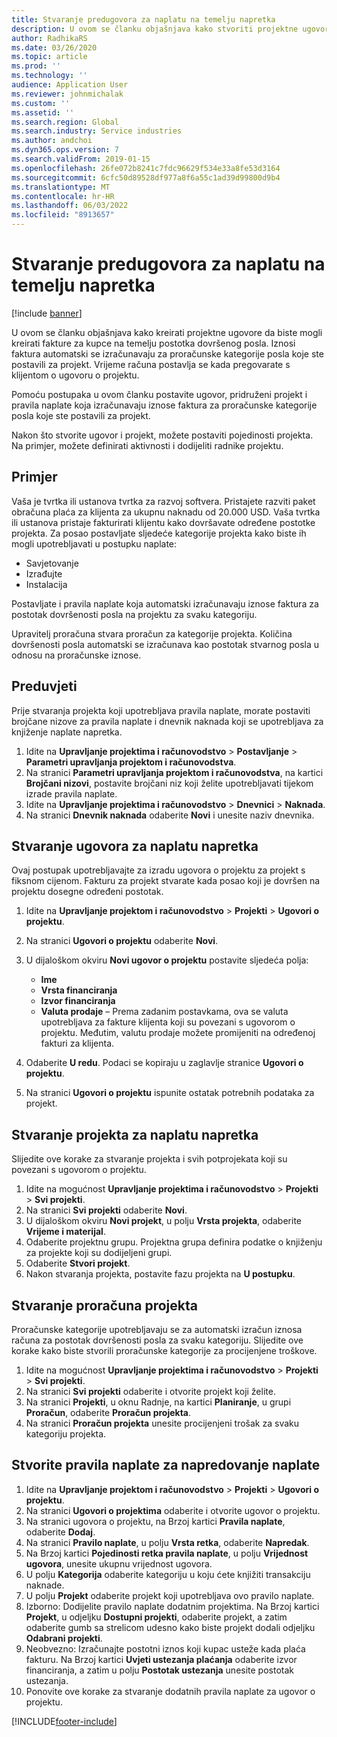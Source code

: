 ```yaml
---
title: Stvaranje predugovora za naplatu na temelju napretka
description: U ovom se članku objašnjava kako stvoriti projektne ugovore da biste mogli generirati fakture za kupce na temelju postotka dovršenog posla.
author: RadhikaRS
ms.date: 03/26/2020
ms.topic: article
ms.prod: ''
ms.technology: ''
audience: Application User
ms.reviewer: johnmichalak
ms.custom: ''
ms.assetid: ''
ms.search.region: Global
ms.search.industry: Service industries
ms.author: andchoi
ms.dyn365.ops.version: 7
ms.search.validFrom: 2019-01-15
ms.openlocfilehash: 26fe072b8241c7fdc96629f534e33a8fe53d3164
ms.sourcegitcommit: 6cfc50d89528df977a8f6a55c1ad39d99800d9b4
ms.translationtype: MT
ms.contentlocale: hr-HR
ms.lasthandoff: 06/03/2022
ms.locfileid: "8913657"
---
```

# <a name="create-advanced-contracts-for-billing-based-on-progress"></a>Stvaranje predugovora za naplatu na temelju napretka
[!include [banner](../includes/banner.md)]

U ovom se članku objašnjava kako kreirati projektne ugovore da biste mogli kreirati fakture za kupce na temelju postotka dovršenog posla. Iznosi faktura automatski se izračunavaju za proračunske kategorije posla koje ste postavili za projekt. Vrijeme računa postavlja se kada pregovarate s klijentom o ugovoru o projektu.

Pomoću postupaka u ovom članku postavite ugovor, pridruženi projekt i pravila naplate koja izračunavaju iznose faktura za proračunske kategorije posla koje ste postavili za projekt.

Nakon što stvorite ugovor i projekt, možete postaviti pojedinosti projekta. Na primjer, možete definirati aktivnosti i dodijeliti radnike projektu.

## <a name="example"></a>Primjer

Vaša je tvrtka ili ustanova tvrtka za razvoj softvera. Pristajete razviti paket obračuna plaća za klijenta za ukupnu naknadu od 20.000 USD. Vaša tvrtka ili ustanova pristaje fakturirati klijentu kako dovršavate određene postotke projekta. Za posao postavljate sljedeće kategorije projekta kako biste ih mogli upotrebljavati u postupku naplate:

- Savjetovanje
- Izrađujte
- Instalacija

Postavljate i pravila naplate koja automatski izračunavaju iznose faktura za postotak dovršenosti posla na projektu za svaku kategoriju.

Upravitelj proračuna stvara proračun za kategorije projekta. Količina dovršenosti posla automatski se izračunava kao postotak stvarnog posla u odnosu na proračunske iznose.

## <a name="prerequisites"></a>Preduvjeti

Prije stvaranja projekta koji upotrebljava pravila naplate, morate postaviti brojčane nizove za pravila naplate i dnevnik naknada koji se upotrebljava za knjiženje naplate napretka.

1. Idite na **Upravljanje projektima i računovodstvo** \> **Postavljanje** \> **Parametri upravljanja projektom i računovodstva**.
2. Na stranici **Parametri upravljanja projektom i računovodstva**, na kartici **Brojčani nizovi**, postavite brojčani niz koji želite upotrebljavati tijekom izrade pravila naplate.
3. Idite na **Upravljanje projektima i računovodstvo** \> **Dnevnici** \> **Naknada**.
4. Na stranici **Dnevnik naknada** odaberite **Novi** i unesite naziv dnevnika.

## <a name="create-a-contract-for-progress-billings"></a>Stvaranje ugovora za naplatu napretka

Ovaj postupak upotrebljavajte za izradu ugovora o projektu za projekt s fiksnom cijenom. Fakturu za projekt stvarate kada posao koji je dovršen na projektu dosegne određeni postotak.

1. Idite na **Upravljanje projektom i računovodstvo** \> **Projekti** \> **Ugovori o projektu**.
2. Na stranici **Ugovori o projektu** odaberite **Novi**.
3. U dijaloškom okviru **Novi ugovor o projektu** postavite sljedeća polja:

    - **Ime**
    - **Vrsta financiranja**
    - **Izvor financiranja**
    - **Valuta prodaje** – Prema zadanim postavkama, ova se valuta upotrebljava za fakture klijenta koji su povezani s ugovorom o projektu. Međutim, valutu prodaje možete promijeniti na određenoj fakturi za klijenta.

4. Odaberite **U redu**. Podaci se kopiraju u zaglavlje stranice **Ugovori o projektu**.
5. Na stranici **Ugovori o projektu** ispunite ostatak potrebnih podataka za projekt.

## <a name="create-a-project-for-progress-billings"></a>Stvaranje projekta za naplatu napretka

Slijedite ove korake za stvaranje projekta i svih potprojekata koji su povezani s ugovorom o projektu.

1. Idite na mogućnost **Upravljanje projektima i računovodstvo** \> **Projekti** \> **Svi projekti**.
2. Na stranici **Svi projekti** odaberite **Novi**.
3. U dijaloškom okviru **Novi projekt**, u polju **Vrsta projekta**, odaberite **Vrijeme i materijal**.
4. Odaberite projektnu grupu. Projektna grupa definira podatke o knjiženju za projekte koji su dodijeljeni grupi.
5. Odaberite **Stvori projekt**.
6. Nakon stvaranja projekta, postavite fazu projekta na **U postupku**.

## <a name="create-a-budget-for-a-project"></a>Stvaranje proračuna projekta

Proračunske kategorije upotrebljavaju se za automatski izračun iznosa računa za postotak dovršenosti posla za svaku kategoriju. Slijedite ove korake kako biste stvorili proračunske kategorije za procijenjene troškove.

1. Idite na mogućnost **Upravljanje projektima i računovodstvo** \> **Projekti** \> **Svi projekti**.
2. Na stranici **Svi projekti** odaberite i otvorite projekt koji želite.
3. Na stranici **Projekti**, u oknu Radnje, na kartici **Planiranje**, u grupi **Proračun**, odaberite **Proračun projekta**.
4. Na stranici **Proračun projekta** unesite procijenjeni trošak za svaku kategoriju projekta.

## <a name="create-billing-rules-for-progress-billings"></a>Stvorite pravila naplate za napredovanje naplate

1. Idite na **Upravljanje projektom i računovodstvo** \> **Projekti** \> **Ugovori o projektu**.
2. Na stranici **Ugovori o projektima** odaberite i otvorite ugovor o projektu.
3. Na stranici ugovora o projektu, na Brzoj kartici **Pravila naplate**, odaberite **Dodaj**.
4. Na stranici **Pravilo naplate**, u polju **Vrsta retka**, odaberite **Napredak**.
5. Na Brzoj kartici **Pojedinosti retka pravila naplate**, u polju **Vrijednost ugovora**, unesite ukupnu vrijednost ugovora.
6. U polju **Kategorija** odaberite kategoriju u koju ćete knjižiti transakciju naknade.
7. U polju **Projekt** odaberite projekt koji upotrebljava ovo pravilo naplate.
8. Izborno: Dodijelite pravilo naplate dodatnim projektima. Na Brzoj kartici **Projekt**, u odjeljku **Dostupni projekti**, odaberite projekt, a zatim odaberite gumb sa strelicom udesno kako biste projekt dodali odjeljku **Odabrani projekti**.
9. Neobvezno: Izračunajte postotni iznos koji kupac usteže kada plaća fakturu. Na Brzoj kartici **Uvjeti ustezanja plaćanja** odaberite izvor financiranja, a zatim u polju **Postotak ustezanja** unesite postotak ustezanja.
10. Ponovite ove korake za stvaranje dodatnih pravila naplate za ugovor o projektu.


[!INCLUDE[footer-include](../includes/footer-banner.md)]